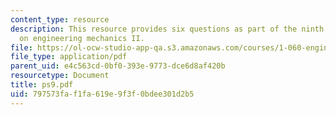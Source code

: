 ```yaml
---
content_type: resource
description: This resource provides six questions as part of the ninth problem set
  on engineering mechanics II.
file: https://ol-ocw-studio-app-qa.s3.amazonaws.com/courses/1-060-engineering-mechanics-ii-spring-2006/797573faf1fa619e9f3f0bdee301d2b5_ps9.pdf
file_type: application/pdf
parent_uid: e4c563cd-0bf0-393e-9773-dce6d8af420b
resourcetype: Document
title: ps9.pdf
uid: 797573fa-f1fa-619e-9f3f-0bdee301d2b5
---
```

